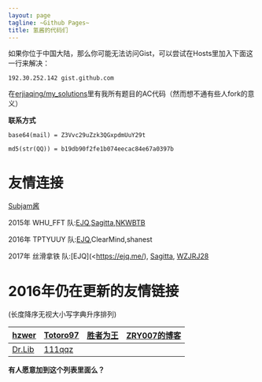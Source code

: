 ```yaml
---
layout: page
tagline: ~Github Pages~
title: 氢酱的代码们
---
```


如果你位于中国大陆，那么你可能无法访问Gist，可以尝试在Hosts里加入下面这一行来解决：

`192.30.252.142 gist.github.com`

在[erjiaqing/my\_solutions](<https://github.com/erjiaqing/my_solutions>)里有我所有题目的AC代码（然而想不通有些人fork的意义）

**联系方式**

`base64(mail) = Z3Vvc29uZzk3QGxpdmUuY29t`

`md5(str(QQ)) = b19db90f2fe1b074eecac84e67a0397b`

友情连接
========

[Subjam酱](<http://dailinsubjam.github.io/>)

2015年 WHU\_FFT 队:[EJQ](<https://ejq.me/>),[Sagitta](<http://www.cnblogs.com/sagitta/>),[NKWBTB](<http://blog.csdn.net/nkwbtb>)

2016年 TPTYUUY 队:[EJQ](<https://ejq.me/>),ClearMind,shanest

2017年 丝滑拿铁 队:[EJQ](<https://ejq.me/), [Sagitta](<http://www.cnblogs.com/sagitta/>), [WZJRJ28](<http://blog.csdn.net/u014258433/>)

2016年仍在更新的友情链接
========================

(长度降序无视大小写字典升序排列)

[hzwer](<http://hzwer.com>)           | [Totoro97](<http://o-o-o-y.diandian.com/>) | [胜者为王](<http://jiruyi910387714.is-programmer.com/>) | [ZRY007的博客](<http://www.swzry.com/>)                 |
|------------------------------------------------|---------------------------------------|--------------------------------------------|---------------------------------------------------------|
| [Dr.Lib](<http://im.librazy.org>)            | [111qqz](<http://111qqz.com/>) |     |  |

**有人愿意加到这个列表里面么？**
